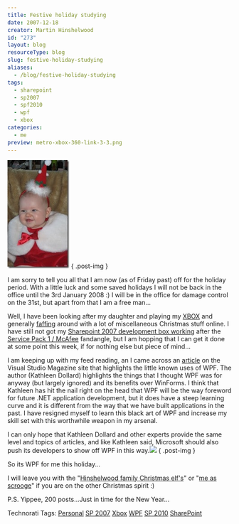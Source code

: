```yaml
---
title: Festive holiday studying
date: 2007-12-18
creator: Martin Hinshelwood
id: "273"
layout: blog
resourceType: blog
slug: festive-holiday-studying
aliases:
  - /blog/festive-holiday-studying
tags:
  - sharepoint
  - sp2007
  - spf2010
  - wpf
  - xbox
categories:
  - me
preview: metro-xbox-360-link-3-3.png
---
```


[![020](images/Festiveholidaystudying_12D57-020_thumb-1-1.jpg)](http://blog.hinshelwood.com/files/2011/05/GWB-WindowsLiveWriter-Festiveholidaystudying_12D57-020.jpg)
{ .post-img }

I am sorry to tell you all that I am now (as of Friday past) off for the holiday period. With a little luck and some saved holidays I will not be back in the office until the 3rd January 2008 :) I will be in the office for damage control on the 31st, but apart from that I am a free man...

Well, I have been looking after my daughter and playing my [XBOX](http://www.360voice.com/blog.asp?tag=hinshelm "hinshelm's Xbox 360 Blog") and generally [faffing](http://www.elfyourself.com/?id=1466005756 "I got Elfed!") around with a lot of miscellaneous Christmas stuff online. I have still not got my [Sharepoint 2007 development box working](http://blog.hinshelwood.com/archive/2007/12/13/installing-windows-sharepoint-services-3.0-service-pack-1-sp1.aspx) after the [Service Pack 1 / McAfee](http://blog.hinshelwood.com/archive/2007/12/13/no-love-between-mcafee-enterprise-and-moss-2007.aspx) fandangle, but I am hopping that I can get it done at some point this week, if for nothing else but piece of mind...

I am keeping up with my feed reading, an I came across an [article](http://visualstudiomagazine.com/features/article.aspx?editorialsid=1788) on the Visual Studio Magazine site that highlights the little known uses of WPF. The author (Kathleen Dollard) highlights the things that I thought WPF was for anyway (but largely ignored) and its benefits over WinForms. I think that Kathleen has hit the nail right on the head that WPF will be the way foreword for future .NET application development, but it does have a steep learning curve and it is different from the way that we have built applications in the past. I have resigned myself to learn this black art of WPF and increase my skill set with this worthwhile weapon in my arsenal.

I can only hope that Kathleen Dollard and other experts provide the same level and topics of articles, and like Kathleen said, Microsoft should also push its developers to show off WPF in this way.[![](images/hinshelm-2-2.png)](http://profile.mygamercard.net/hinshelm)
{ .post-img }

So its WPF for me this holiday...

I will leave you with the "[Hinshelwood family Christmas elf's](http://www.elfyourself.com/?id=1466005756 "Hinshelwood family christmass elfs")" or "[me as scrooge](http://www.scroogeyourself.com/?id=1538113679)" if you are on the other Christmas spirit :)

P.S. Yippee, 200 posts...Just in time for the New Year...

Technorati Tags: [Personal](http://technorati.com/tags/Personal) [SP 2007](http://technorati.com/tags/SP+2007) [Xbox](http://technorati.com/tags/Xbox) [WPF](http://technorati.com/tags/WPF) [SP 2010](http://technorati.com/tags/SP+2010) [SharePoint](http://technorati.com/tags/SharePoint)
